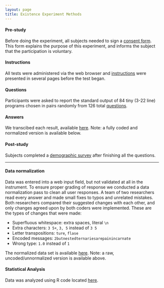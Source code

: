 ```yaml
---
layout: page
title: Existence Experiment Methods
---
```


#### Pre-study

Before doing the experiment, all subjects needed to sign a [consent form](consent.pdf). This form explains the purpose of this experiment, and informs the subject that the participation is voluntary.

#### Instructions

All tests were administered via the web browser and [instructions](instruction-pages) were presented in several pages before the test began.

#### Questions

Participants were asked to report the standard output of 84 tiny (3-22 line) programs chosen in pairs randomly from 126 total [questions](questions.csv).

#### Answers

We transcibed each result, available [here](results_raw.csv).
Note: a fully coded and normalized version is available below.

#### Post-study

Subjects completed a [demographic survey](survey.pdf)
after finishing all the questions. 

---

#### Data normalization

Data was entered into a web input field, but not validated at all in the instrument. To ensure proper grading of response we conducted a data normalization pass to clean all user responses. A team of two researchers read every answer and made small fixes to typos and unrelated mistakes. Both researchers compared their suggested changes with each other, and only changes agreed upon by both coders were implemented. These are the types of changes that were made:

* Superfluous whitespace: extra spaces, literal `\n`
* Extra characters: `3 5+`, `3, 5` instead of `3 5`
* Letter transpositions: `ture`, `flase`
* Encoded messages: `2butnestedternariesarepainincarnate`
* Wrong type: `1.0` instead of `1`

The normalized data set is available [here](results_normalized.csv).
Note: a raw, uncoded/unnormalized version is available above.

#### Statistical Analysis

Data was analyzed using R code located [here](https://github.com/dgopstein/atoms-of-confusion/blob/master/snippet_study/results.R).
